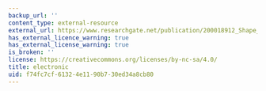 ```yaml
---
backup_url: ''
content_type: external-resource
external_url: https://www.researchgate.net/publication/200018912_Shape_Interrogation_for_Computer_Aided_Design_and_Manufacturing
has_external_licence_warning: true
has_external_license_warning: true
is_broken: ''
license: https://creativecommons.org/licenses/by-nc-sa/4.0/
title: electronic
uid: f74fc7cf-6132-4e11-90b7-30ed34a8cb80
---
```

